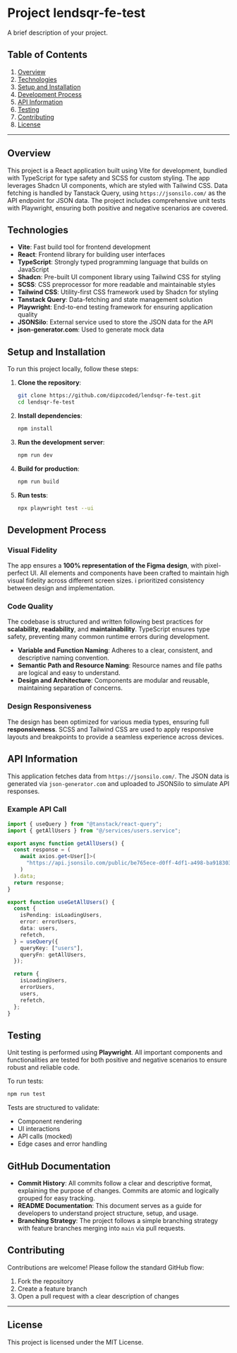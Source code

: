 # Project lendsqr-fe-test

A brief description of your project.

## Table of Contents

1. [Overview](#overview)
2. [Technologies](#technologies)
3. [Setup and Installation](#setup-and-installation)
4. [Development Process](#development-process)
5. [API Information](#api-information)
6. [Testing](#testing)
7. [Contributing](#contributing)
8. [License](#license)

---

## Overview

This project is a React application built using Vite for development, bundled with TypeScript for type safety and SCSS for custom styling. The app leverages Shadcn UI components, which are styled with Tailwind CSS. Data fetching is handled by Tanstack Query, using `https://jsonsilo.com/` as the API endpoint for JSON data. The project includes comprehensive unit tests with Playwright, ensuring both positive and negative scenarios are covered.

## Technologies

- **Vite**: Fast build tool for frontend development
- **React**: Frontend library for building user interfaces
- **TypeScript**: Strongly typed programming language that builds on JavaScript
- **Shadcn**: Pre-built UI component library using Tailwind CSS for styling
- **SCSS**: CSS preprocessor for more readable and maintainable styles
- **Tailwind CSS**: Utility-first CSS framework used by Shadcn for styling
- **Tanstack Query**: Data-fetching and state management solution
- **Playwright**: End-to-end testing framework for ensuring application quality
- **JSONSilo**: External service used to store the JSON data for the API
- **json-generator.com**: Used to generate mock data

## Setup and Installation

To run this project locally, follow these steps:

1. **Clone the repository**:

   ```bash
   git clone https://github.com/dipzcoded/lendsqr-fe-test.git
   cd lendsqr-fe-test
   ```

2. **Install dependencies**:

   ```bash
   npm install
   ```

3. **Run the development server**:

   ```bash
   npm run dev
   ```

4. **Build for production**:

   ```bash
   npm run build
   ```

5. **Run tests**:
   ```bash
   npx playwright test --ui
   ```

## Development Process

### Visual Fidelity

The app ensures a **100% representation of the Figma design**, with pixel-perfect UI. All elements and components have been crafted to maintain high visual fidelity across different screen sizes. i prioritized consistency between design and implementation.

### Code Quality

The codebase is structured and written following best practices for **scalability**, **readability**, and **maintainability**. TypeScript ensures type safety, preventing many common runtime errors during development.

- **Variable and Function Naming**: Adheres to a clear, consistent, and descriptive naming convention.
- **Semantic Path and Resource Naming**: Resource names and file paths are logical and easy to understand.
- **Design and Architecture**: Components are modular and reusable, maintaining separation of concerns.

### Design Responsiveness

The design has been optimized for various media types, ensuring full **responsiveness**. SCSS and Tailwind CSS are used to apply responsive layouts and breakpoints to provide a seamless experience across devices.

## API Information

This application fetches data from `https://jsonsilo.com/`. The JSON data is generated via `json-generator.com` and uploaded to JSONSilo to simulate API responses.

### Example API Call

```typescript
import { useQuery } from "@tanstack/react-query";
import { getAllUsers } from "@/services/users.service";

export async function getAllUsers() {
  const response = (
    await axios.get<User[]>(
      "https://api.jsonsilo.com/public/be765ece-d0ff-4df1-a498-ba9183037b93"
    )
  ).data;
  return response;
}

export function useGetAllUsers() {
  const {
    isPending: isLoadingUsers,
    error: errorUsers,
    data: users,
    refetch,
  } = useQuery({
    queryKey: ["users"],
    queryFn: getAllUsers,
  });

  return {
    isLoadingUsers,
    errorUsers,
    users,
    refetch,
  };
}
```

## Testing

Unit testing is performed using **Playwright**. All important components and functionalities are tested for both positive and negative scenarios to ensure robust and reliable code.

To run tests:

```bash
npm run test
```

Tests are structured to validate:

- Component rendering
- UI interactions
- API calls (mocked)
- Edge cases and error handling

## GitHub Documentation

- **Commit History**: All commits follow a clear and descriptive format, explaining the purpose of changes. Commits are atomic and logically grouped for easy tracking.
- **README Documentation**: This document serves as a guide for developers to understand project structure, setup, and usage.
- **Branching Strategy**: The project follows a simple branching strategy with feature branches merging into `main` via pull requests.

## Contributing

Contributions are welcome! Please follow the standard GitHub flow:

1. Fork the repository
2. Create a feature branch
3. Open a pull request with a clear description of changes

---

## License

This project is licensed under the MIT License.
